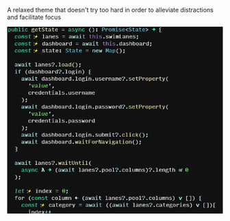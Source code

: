 A relaxed theme that doesn't try too hard in order to alleviate distractions and facilitate focus

![Preview Image](images/screenshot.png)
